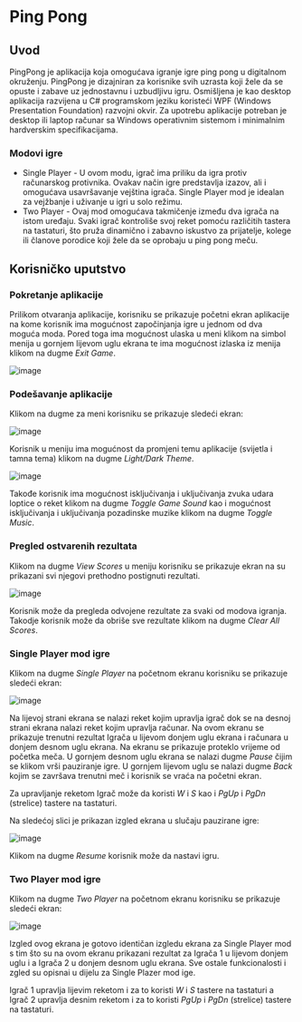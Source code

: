 # Ping Pong

## Uvod

PingPong je aplikacija koja omogućava igranje igre ping pong u digitalnom okruženju. PingPong je dizajniran za korisnike svih uzrasta koji žele da se opuste i zabave uz jednostavnu i uzbudljivu igru. Osmišljena je kao desktop aplikacija razvijena u C# programskom jeziku koristeći WPF (Windows Presentation Foundation) razvojni okvir. Za upotrebu aplikacije potreban je desktop ili laptop računar sa Windows operativnim sistemom i minimalnim hardverskim specifikacijama.

### Modovi igre

* Single Player - U ovom modu, igrač ima priliku da igra protiv računarskog protivnika. Ovakav način igre predstavlja izazov, ali i omogućava usavršavanje vejština igrača. Single Player mod je idealan za vejžbanje i uživanje u igri u solo režimu.
* Two Player - Ovaj mod omogućava takmičenje između dva igrača na istom uređaju. Svaki igrač kontroliše svoj reket pomoću različitih tastera na tastaturi, što pruža dinamično i zabavno iskustvo za prijatelje, kolege ili članove porodice koji žele da se oprobaju u ping pong meču.

## Korisničko uputstvo

### Pokretanje aplikacije

Prilikom otvaranja aplikacije, korisniku se prikazuje početni ekran aplikacije na kome korisnik ima mogućnost započinjanja igre u jednom od dva moguća moda. Pored toga ima mogućnost ulaska u meni klikom na simbol menija u gornjem lijevom uglu ekrana te ima mogućnost izlaska iz menija klikom na dugme _Exit Game_.

![image](https://github.com/user-attachments/assets/07f69389-bf64-40a8-9e81-177f0e789cea)

### Podešavanje aplikacije

Klikom na dugme za meni korisniku se prikazuje sledeći ekran:

![image](https://github.com/user-attachments/assets/a1481ca4-603f-46a2-b62f-a11481ffb10b)

Korisnik u meniju ima mogućnost da promjeni temu aplikacije (svijetla i tamna tema) klikom na dugme _Light/Dark Theme_. 

![image](https://github.com/user-attachments/assets/ba6b3009-e10a-4fc6-a62d-8d10b7ae18ed)

Takođe korisnik ima mogućnost isključivanja i uključivanja zvuka udara loptice o reket klikom na dugme _Toggle Game Sound_ kao i mogućnost isključivanja i uključivanja pozadinske muzike klikom na dugme _Toggle Music_.

### Pregled ostvarenih rezultata

Klikom na dugme _View Scores_ u meniju korisniku se prikazuje ekran na su prikazani svi njegovi prethodno postignuti rezultati.

![image](https://github.com/user-attachments/assets/0df250af-646a-470d-a66b-3ee95dd732d3)

Korisnik može da pregleda odvojene rezultate za svaki od modova igranja. Takodje korisnik može da obriše sve rezultate klikom na dugme _Clear All Scores_.

### Single Player mod igre

Klikom na dugme _Single Player_ na početnom ekranu korisniku se prikazuje sledeći ekran:

![image](https://github.com/user-attachments/assets/1893ff9c-132f-41d9-a83f-52367ae6c9a6)

Na lijevoj strani ekrana se nalazi reket kojim upravlja igrač dok se na desnoj strani ekrana nalazi reket kojim upravlja računar. Na ovom ekranu se prikazuje trenutni rezultat Igrača u lijevom donjem uglu ekrana i računara u donjem desnom uglu ekrana. Na ekranu se prikazuje proteklo vrijeme od početka meča. U gornjem desnom uglu ekrana se nalazi dugme _Pause_ čijim se klikom vrši pauziranje igre. U gornjem lijevom uglu se nalazi dugme _Back_ kojim se završava trenutni meč i korisnik se vraća na početni ekran.

Za upravljanje reketom Igrač može da koristi _W_ i _S_ kao i _PgUp_ i _PgDn_ (strelice) tastere na tastaturi.

Na sledećoj slici je prikazan izgled ekrana u slučaju pauzirane igre:

![image](https://github.com/user-attachments/assets/33ce1c05-d6fa-44c3-943a-64ba438f77c9)

Klikom na dugme _Resume_ korisnik može da nastavi igru.

### Two Player mod igre

Klikom na dugme _Two Player_ na početnom ekranu korisniku se prikazuje sledeći ekran:

![image](https://github.com/user-attachments/assets/849eedd6-990e-4a90-89f4-b7b3f466d08b)

Izgled ovog ekrana je gotovo identičan izgledu ekrana za Single Player mod s tim što su na ovom ekranu prikazani rezultat za Igrača 1 u lijevom donjem uglu i a Igrača 2 u donjem desnom uglu ekrana. Sve ostale funkcionalosti i zgled su opisnai u dijelu za Single Plazer mod ige.

Igrač 1 upravlja lijevim reketom i za to koristi _W_ i _S_ tastere na tastaturi a Igrač 2 upravlja desnim reketom i za to koristi _PgUp_ i _PgDn_ (strelice) tastere na tastaturi. 
